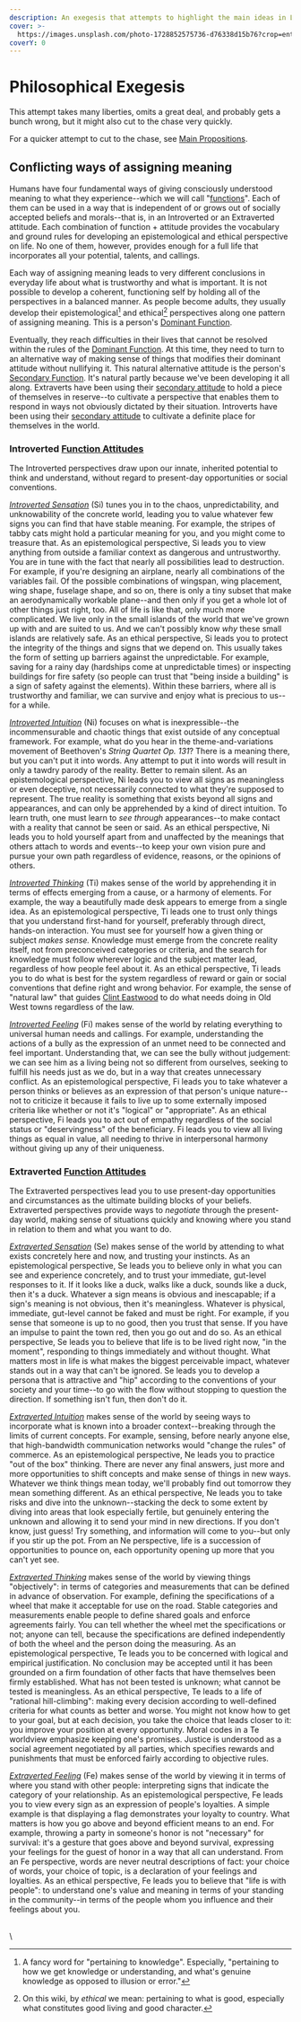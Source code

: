 ```yaml
---
description: An exegesis that attempts to highlight the main ideas in Lenore's writing
cover: >-
  https://images.unsplash.com/photo-1728852575736-d76338d15b76?crop=entropy&cs=srgb&fm=jpg&ixid=M3wxOTcwMjR8MHwxfHNlYXJjaHwyfHxoZXJtaXQlMjBhcnR8ZW58MHx8fHwxNzQyMzQ3OTY4fDA&ixlib=rb-4.0.3&q=85
coverY: 0
---
```


# Philosophical Exegesis

This attempt takes many liberties, omits a great deal, and probably gets a bunch wrong, but it might also cut to the chase very quickly.

For a quicker attempt to cut to the chase, see [Main Propositions](../fundamentals/main-propositions.md).

## Conflicting ways of assigning meaning

Humans have four fundamental ways of giving consciously understood meaning to what they experience--which we will call "[functions](../fundamentals/function-attitude/)". Each of them can be used in a way that is independent of or grows out of socially accepted beliefs and morals--that is, in an Introverted or an Extraverted attitude. Each combination of function + attitude provides the vocabulary and ground rules for developing an epistemological and ethical perspective on life. No one of them, however, provides enough for a full life that incorporates all your potential, talents, and callings.

Each way of assigning meaning leads to very different conclusions in everyday life about what is trustworthy and what is important. It is not possible to develop a coherent, functioning self by holding all of the perspectives in a balanced manner. As people become adults, they usually develop their epistemological[^1] and ethical[^2] perspectives along one pattern of assigning meaning. This is a person's [Dominant Function](../fundamentals/function-attitude/cognitive-stack/dominant-function.md).

Eventually, they reach difficulties in their lives that cannot be resolved within the rules of the [Dominant Function](../fundamentals/function-attitude/cognitive-stack/dominant-function.md). At this time, they need to turn to an alternative way of making sense of things that modifies their dominant attitude without nullifying it. This natural alternative attitude is the person's [Secondary Function](../fundamentals/function-attitude/cognitive-stack/secondary-function/). It's natural partly because we've been developing it all along. Extraverts have been using their [secondary attitude](../fundamentals/function-attitude/cognitive-stack/secondary-function/) to hold a piece of themselves in reserve--to cultivate a perspective that enables them to respond in ways not obviously dictated by their situation. Introverts have been using their [secondary attitude](../fundamentals/function-attitude/cognitive-stack/secondary-function/) to cultivate a definite place for themselves in the world.

### Introverted [Function Attitudes](../fundamentals/function-attitude/)

The Introverted perspectives draw upon our innate, inherited potential to think and understand, without regard to present-day opportunities or social conventions.

[_Introverted Sensation_](../fundamentals/function-attitude/perception/sensation/introverted-sensation.md) (Si) tunes you in to the chaos, unpredictability, and unknowability of the concrete world, leading you to value whatever few signs you can find that have stable meaning. For example, the stripes of tabby cats might hold a particular meaning for you, and you might come to treasure that. As an epistemological perspective, Si leads you to view anything from outside a familiar context as dangerous and untrustworthy. You are in tune with the fact that nearly all possibilities lead to destruction. For example, if you're designing an airplane, nearly all combinations of the variables fail. Of the possible combinations of wingspan, wing placement, wing shape, fuselage shape, and so on, there is only a tiny subset that make an aerodynamically workable plane--and then only if you get a whole lot of other things just right, too. All of life is like that, only much more complicated. We live only in the small islands of the world that we've grown up with and are suited to us. And we can't possibly know _why_ these small islands are relatively safe. As an ethical perspective, Si leads you to protect the integrity of the things and signs that we depend on. This usually takes the form of setting up barriers against the unpredictable. For example, saving for a rainy day (hardships come at unpredictable times) or inspecting buildings for fire safety (so people can trust that "being inside a building" is a sign of safety against the elements). Within these barriers, where all is trustworthy and familiar, we can survive and enjoy what is precious to us--for a while.

[_Introverted Intuition_](../fundamentals/function-attitude/perception/intuition/introverted-intuition.md) (Ni) focuses on what is inexpressible--the incommensurable and chaotic things that exist outside of any conceptual framework. For example, what do you hear in the theme-and-variations movement of Beethoven's _String Quartet Op. 131_? There is a meaning there, but you can't put it into words. Any attempt to put it into words will result in only a tawdry parody of the reality. Better to remain silent. As an epistemological perspective, Ni leads you to view all signs as meaningless or even deceptive, not necessarily connected to what they're supposed to represent. The true reality is something that exists beyond all signs and appearances, and can only be apprehended by a kind of direct intuition. To learn truth, one must learn to _see through_ appearances--to make contact with a reality that cannot be seen or said. As an ethical perspective, Ni leads you to hold yourself apart from and unaffected by the meanings that others attach to words and events--to keep your own vision pure and pursue your own path regardless of evidence, reasons, or the opinions of others.

[_Introverted Thinking_](../fundamentals/function-attitude/judgement/thinking/introverted-thinking.md) (Ti) makes sense of the world by apprehending it in terms of effects emerging from a cause, or a harmony of elements. For example, the way a beautifully made desk appears to emerge from a single idea. As an epistemological perspective, Ti leads one to trust only things that you understand first-hand for yourself, preferably through direct, hands-on interaction. You must see for yourself how a given thing or subject _makes sense._ Knowledge must emerge from the concrete reality itself, not from preconceived categories or criteria, and the search for knowledge must follow wherever logic and the subject matter lead, regardless of how people feel about it. As an ethical perspective, Ti leads you to do what is best for the system regardless of reward or gain or social conventions that define right and wrong behavior. For example, the sense of "natural law" that guides [Clint Eastwood](https://web.archive.org/web/20071014043559/http://greenlightwiki.com/lenore-exegesis/Clint_Eastwood) to do what needs doing in Old West towns regardless of the law.

[_Introverted Feeling_](../fundamentals/function-attitude/judgement/feeling/introverted-feeling.md) (Fi) makes sense of the world by relating everything to universal human needs and callings. For example, understanding the actions of a bully as the expression of an unmet need to be connected and feel important. Understanding that, we can see the bully without judgement: we can see him as a living being not so different from ourselves, seeking to fulfill his needs just as we do, but in a way that creates unnecessary conflict. As an epistemological perspective, Fi leads you to take whatever a person thinks or believes as an expression of that person's unique nature--not to criticize it because it fails to live up to some externally imposed criteria like whether or not it's "logical" or "appropriate". As an ethical perspective, Fi leads you to act out of empathy regardless of the social status or "deservingness" of the beneficiary. Fi leads you to view all living things as equal in value, all needing to thrive in interpersonal harmony without giving up any of their uniqueness.

### Extraverted [Function Attitudes](../fundamentals/function-attitude/)

The Extraverted perspectives lead you to use present-day opportunities and circumstances as the ultimate building blocks of your beliefs. Extraverted perspectives provide ways to _negotiate_ through the present-day world, making sense of situations quickly and knowing where you stand in relation to them and what you want to do.

[_Extraverted Sensation_](../fundamentals/function-attitude/perception/sensation/extraverted-sensation.md) (Se) makes sense of the world by attending to what exists concretely here and now, and trusting your instincts. As an epistemological perspective, Se leads you to believe only in what you can see and experience concretely, and to trust your immediate, gut-level responses to it. If it looks like a duck, walks like a duck, sounds like a duck, then it's a duck. Whatever a sign means is obvious and inescapable; if a sign's meaning is not obvious, then it's meaningless. Whatever is physical, immediate, gut-level cannot be faked and must be right. For example, if you sense that someone is up to no good, then you trust that sense. If you have an impulse to paint the town red, then you go out and do so. As an ethical perspective, Se leads you to believe that life is to be lived right now, "in the moment", responding to things immediately and without thought. What matters most in life is what makes the biggest perceivable impact, whatever stands out in a way that can't be ignored. Se leads you to develop a persona that is attractive and "hip" according to the conventions of your society and your time--to go with the flow without stopping to question the direction. If something isn't fun, then don't do it.

[_Extraverted Intuition_](../fundamentals/function-attitude/perception/intuition/extraverted-intuition.md) makes sense of the world by seeing ways to incorporate what is known into a broader context--breaking through the limits of current concepts. For example, sensing, before nearly anyone else, that high-bandwidth communication networks would "change the rules" of commerce. As an epistemological perspective, Ne leads you to practice "out of the box" thinking. There are never any final answers, just more and more opportunities to shift concepts and make sense of things in new ways. Whatever we think things mean today, we'll probably find out tomorrow they mean something different. As an ethical perspective, Ne leads you to take risks and dive into the unknown--stacking the deck to some extent by diving into areas that look especially fertile, but genuinely entering the unknown and allowing it to send your mind in new directions. If you don't know, just guess! Try something, and information will come to you--but only if you stir up the pot. From an Ne perspective, life is a succession of opportunities to pounce on, each opportunity opening up more that you can't yet see.

[_Extraverted Thinking_](../fundamentals/function-attitude/judgement/thinking/extraverted-thinking.md) makes sense of the world by viewing things "objectively": in terms of categories and measurements that can be defined in advance of observation. For example, defining the specifications of a wheel that make it acceptable for use on the road. Stable categories and measurements enable people to define shared goals and enforce agreements fairly. You can tell whether the wheel met the specifications or not; anyone can tell, because the specifications are defined independently of both the wheel and the person doing the measuring. As an epistemological perspective, Te leads you to be concerned with logical and empirical justification. No conclusion may be accepted until it has been grounded on a firm foundation of other facts that have themselves been firmly established. What has not been tested is unknown; what cannot be tested is meaningless. As an ethical perspective, Te leads to a life of "rational hill-climbing": making every decision according to well-defined criteria for what counts as better and worse. You might not know how to get to your goal, but at each decision, you take the choice that leads closer to it: you improve your position at every opportunity. Moral codes in a Te worldview emphasize keeping one's promises. Justice is understood as a social agreement negotiated by all parties, which specifies rewards and punishments that must be enforced fairly according to objective rules.

[_Extraverted Feeling_](https://web.archive.org/web/20071014043559/http://greenlightwiki.com/lenore-exegesis/Extraverted_Feeling) (Fe) makes sense of the world by viewing it in terms of where you stand with other people: interpreting signs that indicate the category of your relationship. As an epistemological perspective, Fe leads you to view every sign as an expression of people's loyalties. A simple example is that displaying a flag demonstrates your loyalty to country. What matters is how you go above and beyond efficient means to an end. For example, throwing a party in someone's honor is not "necessary" for survival: it's a gesture that goes above and beyond survival, expressing your feelings for the guest of honor in a way that all can understand. From an Fe perspective, words are never neutral descriptions of fact: your choice of words, your choice of topic, is a declaration of your feelings and loyalties. As an ethical perspective, Fe leads you to believe that "life is with people": to understand one's value and meaning in terms of your standing in the community--in terms of the people whom you influence and their feelings about you.

\
\


[^1]: A fancy word for "pertaining to knowledge". Especially, "pertaining to how we get knowledge or understanding, and what's genuine knowledge as opposed to illusion or error."

[^2]: On this wiki, by _ethical_ we mean: pertaining to what is good, especially what constitutes good living and good character.
